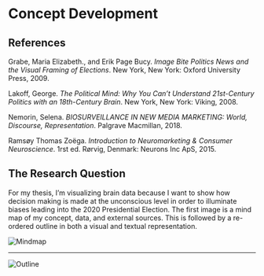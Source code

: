 # Concept Development

## References
Grabe, Maria Elizabeth., and Erik Page Bucy. *Image Bite Politics News and the Visual Framing of Elections*. New York, New York: Oxford University Press, 2009.

Lakoff, George. *The Political Mind: Why You Can’t Understand 21st-Century Politics with an 18th-Century Brain*. New York, New York: Viking, 2008.

Nemorin, Selena. *BIOSURVEILLANCE IN NEW MEDIA MARKETING: World, Discourse, Representation*. Palgrave Macmillan, 2018.

Ramsøy Thomas Zoëga. *Introduction to Neuromarketing & Consumer Neuroscience*. 1rst ed. Rørvig, Denmark: Neurons Inc ApS, 2015.


## The Research Question
For my thesis, I’m visualizing brain data because I want to show how decision making is made at the unconscious level in order to illuminate biases leading into the 2020 Presidential Election. The first image is a mind map of my concept, data, and external sources. This is followed by a re-ordered outline in both a visual and textual representation. 

![Mindmap](https://github.com/lulujordanna/thesis/blob/master/Concept_Development/assets/Thesis-Mindmap.png)

<hr></hr>

![Outline](https://github.com/lulujordanna/thesis/blob/master/Concept_Development/assets/Thesis-Outline.png)


